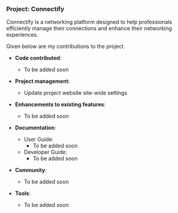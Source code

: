 ### Project: Connectify
Connectify is a networking platform designed to help professionals efficiently manage their connections and enhance their networking experiences.

Given below are my contributions to the project.

* **Code contributed**:
    * To be added soon

* **Project management**:
    * Update project website site-wide settings

* **Enhancements to existing features**:
    * To be added soon

* **Documentation**:
    * User Guide:
        * To be added soon
    * Developer Guide:
        * To be added soon

* **Community**:
    * To be added soon

* **Tools**:
    * To be added soon
